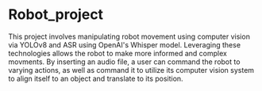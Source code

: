 # Robot_project
This project involves manipulating robot movement using computer vision via YOLOv8 and ASR using OpenAI's Whisper model. 
Leveraging these technologies allows the robot to make more informed and complex movments.
By inserting an audio file, a user can command the robot to varying actions, as well as command it to utilize its computer vision system to align itself to an object and translate to its position.
